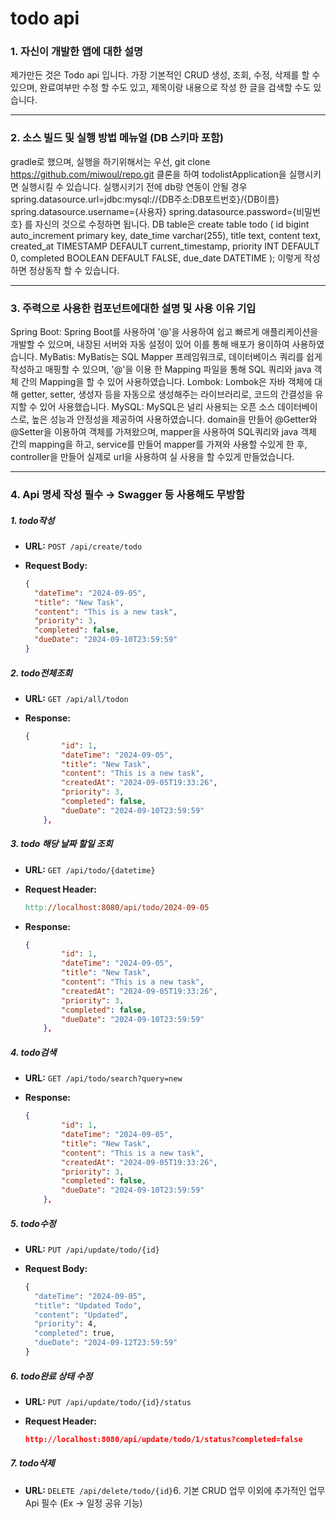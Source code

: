 # todo api
### 1. 자신이 개발한 앱에 대한 설명
제가만든 것은 Todo api 입니다.
가장 기본적인 CRUD 생성, 조회, 수정, 삭제를 할 수 있으며, 완료여부만 수정 할 수도 있고, 제목이랑 내용으로 작성 한 글을 검색할 수도 있습니다.
<hr />

### 2. 소스 빌드 및 실행 방법 메뉴얼 (DB 스키마 포함)
gradle로 했으며, 
실행을 하기위해서는 우선,
git clone https://github.com/miwoul/repo.git 클론을 하여 todolistApplication을 실행시키면 실행시킬 수 있습니다.
실행시키기 전에 db랑 연동이 안될 경우
spring.datasource.url=jdbc:mysql://{DB주소:DB포트번호}/{DB이름}
spring.datasource.username={사용자}
spring.datasource.password={비밀번호}
를 자신의 것으로 수정하면 됩니다.
DB table은
create table todo (
id bigint auto_increment primary key,
date_time varchar(255),
title text,
content text,
created_at TIMESTAMP DEFAULT current_timestamp,
priority INT DEFAULT 0,
completed BOOLEAN DEFAULT FALSE,
due_date DATETIME
);
이렇게 작성하면 정상동작 할 수 있습니다.
<hr />

### 3. 주력으로 사용한 컴포넌트에대한 설명 및 사용 이유 기입
Spring Boot:
Spring Boot를 사용하여 '@'을 사용하여 쉽고 빠르게 애플리케이션을 개발할 수 있으며, 내장된 서버와 자동 설정이 있어 이를 통해 배포가 용이하여 사용하였습니다.
MyBatis:
MyBatis는 SQL Mapper 프레임워크로, 데이터베이스 쿼리를 쉽게 작성하고 매핑할 수 있으며, '@'을 이용 한 Mapping 파일을 통해 SQL 쿼리와 java 객체 간의 Mapping을 할 수 있어 사용하였습니다.
Lombok:
Lombok은 자바 객체에 대해 getter, setter, 생성자 등을 자동으로 생성해주는 라이브러리로, 코드의 간결성을 유지할 수 있어 사용했습니다.
MySQL:
MySQL은 널리 사용되는 오픈 소스 데이터베이스로, 높은 성능과 안정성을 제공하여 사용하였습니다.
domain을 만들어 @Getter와 @Setter을 이용하여 객체를 가져왔으며,
mapper을 사용하여 SQL쿼리와 java 객체 간의 mapping을 하고,
service를 만들어 mapper를 가져와 사용할 수있게 한 후,
controller을 만들어 실제로 url을 사용하여 실 사용을 할 수있게 만들었습니다.
<hr />

### 4. Api 명세 작성 필수 → Swagger 등 사용해도 무방함
 ##### 1. todo작성

- **URL:** `POST /api/create/todo`
- **Request Body:**
    
    ```json
    {
      "dateTime": "2024-09-05",
      "title": "New Task",
      "content": "This is a new task",
      "priority": 3,
      "completed": false,
      "dueDate": "2024-09-10T23:59:59"
    }
    ```
    

##### 2. todo전체조회

- **URL:** `GET /api/all/todon`
- **Response:**
    
    ```json
    {
            "id": 1,
            "dateTime": "2024-09-05",
            "title": "New Task",
            "content": "This is a new task",
            "createdAt": "2024-09-05T19:33:26",
            "priority": 3,
            "completed": false,
            "dueDate": "2024-09-10T23:59:59"
        },
    ```
    

##### 3. todo 해당 날짜 할일 조회

- **URL:** `GET /api/todo/{datetime}`
- **Request Header:**
    
    ```makefile
    http://localhost:8080/api/todo/2024-09-05
    ```
    
- **Response:**
    
    ```json
    {
            "id": 1,
            "dateTime": "2024-09-05",
            "title": "New Task",
            "content": "This is a new task",
            "createdAt": "2024-09-05T19:33:26",
            "priority": 3,
            "completed": false,
            "dueDate": "2024-09-10T23:59:59"
        },
    ```
    

##### 4. todo검색

- **URL:** `GET /api/todo/search?query=new`
- **Response:**
    
    ```json
    {
            "id": 1,
            "dateTime": "2024-09-05",
            "title": "New Task",
            "content": "This is a new task",
            "createdAt": "2024-09-05T19:33:26",
            "priority": 3,
            "completed": false,
            "dueDate": "2024-09-10T23:59:59"
        },
    ```
    

##### 5. todo수정

- **URL:** `PUT /api/update/todo/{id}`
- **Request Body:**
    
    ```makefile
    {
      "dateTime": "2024-09-05",
      "title": "Updated Todo",
      "content": "Updated",
      "priority": 4,
      "completed": true,
      "dueDate": "2024-09-12T23:59:59"
    }
    ```
    

##### 6. todo완료 상태 수정

- **URL:** `PUT /api/update/todo/{id}/status`
- **Request Header:**
    
    ```json
    http://localhost:8080/api/update/todo/1/status?completed=false
    ```
    

##### 7. todo삭제

- **URL:** `DELETE /api/delete/todo/{id}`6. 기본 CRUD 업무 이외에 추가적인 업무 Api 필수 (Ex -> 일정 공유 기능)
